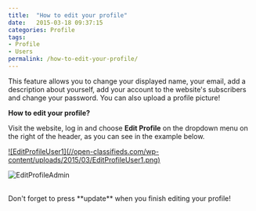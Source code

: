 ```yaml
---
title:  "How to edit your profile"
date:   2015-03-18 09:37:15
categories: Profile
tags: 
- Profile
- Users
permalink: /how-to-edit-your-profile/
---
```

This feature allows you to change your displayed name, your email, add a description about yourself, add your account to the website's subscribers and change your password. You can also upload a profile picture!

**How to edit your profile?** 

Visit the website, log in and choose **Edit Profile** on the dropdown menu on the right of the header, as you can see in the example below. 

<a href="//open-classifieds.com/wp-content/uploads/2015/03/EditProfileUser1.png" class="thumbnail gallery-item" data-gallery>
![EditProfileUser1](//open-classifieds.com/wp-content/uploads/2015/03/EditProfileUser1.png) 
</a>

![EditProfileAdmin](//docs.yclas.com/images/edit-profile.png)

<br>
Don't forget to press **update** when you finish editing your profile!

